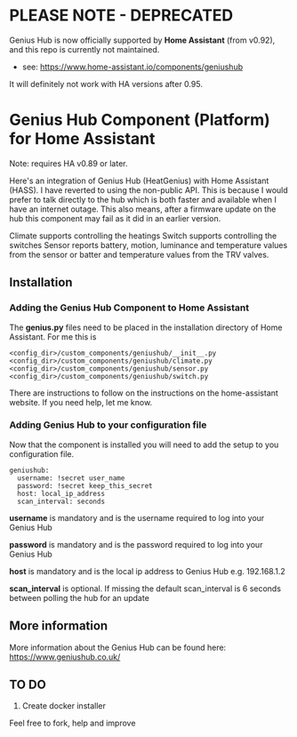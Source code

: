 # PLEASE NOTE - DEPRECATED

Genius Hub is now officially supported by **Home Assistant** (from v0.92), and this repo is currently not maintained. 
 - see: https://www.home-assistant.io/components/geniushub

It will definitely not work with HA versions after 0.95.

# Genius Hub Component (Platform) for Home Assistant

Note: requires HA v0.89 or later.

Here's an integration of Genius Hub (HeatGenius) with Home Assistant (HASS). 
I have reverted to using the non-public API. This is because I would prefer to talk directly to the hub which is both faster and available when I have an internet outage. This also means, after a firmware update on the hub this component may fail as it did in an earlier version.

Climate supports controlling the heatings
Switch supports controlling the switches
Sensor reports battery, motion, luminance and temperature values from the sensor or batter and temperature values from the TRV valves.

## Installation
### Adding the Genius Hub Component to Home Assistant
The **genius.py** files need to be placed in the installation directory of Home Assistant. For me this is
```
<config_dir>/custom_components/geniushub/__init__.py
<config_dir>/custom_components/geniushub/climate.py
<config_dir>/custom_components/geniushub/sensor.py
<config_dir>/custom_components/geniushub/switch.py
``` 
There are instructions to follow on the instructions on the home-assistant website. If you need help, let me know.

### Adding Genius Hub to your configuration file
Now that the component is installed you will need to add the setup to you configuration file.

```
geniushub:
  username: !secret user_name
  password: !secret keep_this_secret
  host: local_ip_address
  scan_interval: seconds

```
**username** is mandatory and is the username required to log into your Genius Hub

**password** is mandatory and is the password required to log into your Genius Hub

**host** is mandatory and is the local ip address to Genius Hub e.g. 192.168.1.2

**scan_interval** is optional. If missing the default scan_interval is 6 seconds between polling the hub for an update


## More information
More information about the Genius Hub can be found here: https://www.geniushub.co.uk/

## TO DO
1. Create docker installer

Feel free to fork, help and improve
